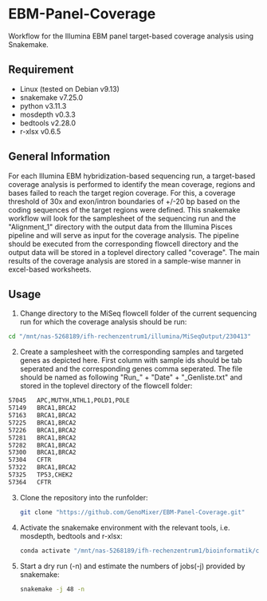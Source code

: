# EBM-Panel-Coverage
Workflow for the Illumina EBM panel target-based coverage analysis using Snakemake.

## Requirement
- Linux (tested on Debian v9.13)
- snakemake v7.25.0   
- python v3.11.3 
- mosdepth v0.3.3
- bedtools v2.28.0
- r-xlsx v0.6.5


## General Information
For each Illumina EBM hybridization-based sequencing run, a target-based coverage analysis is performed to identify the mean coverage, regions and bases failed to reach the target region coverage. For this, a coverage threshold of 30x and exon/intron boundaries of +/-20 bp based on the coding sequences of the target regions were defined. This snakemake workflow will look for the samplesheet of the sequencing run and the "Alignment_1" directory with the output data from the Illumina Pisces pipeline and will serve as input for the coverage analysis. The pipeline should be executed from the corresponding flowcell directory and the output data will be stored in a toplevel directory called "coverage". The main results of the coverage analysis are stored in a sample-wise manner in excel-based worksheets. 


## Usage
1. Change directory to the MiSeq flowcell folder of the current sequencing run for which the coverage analysis should be run:

```bash
cd "/mnt/nas-5268189/ifh-rechenzentrum1/illumina/MiSeqOutput/230413"
```

2. Create a samplesheet with the corresponding samples and targeted genes as depicted here. First column with sample ids should be tab seperated and the corresponding genes comma seperated. The file should be named as following "Run_" + "Date" + "_Genliste.txt" and stored in the toplevel directory of the flowcell folder:

```bash
57045	APC,MUTYH,NTHL1,POLD1,POLE
57149	BRCA1,BRCA2
57163	BRCA1,BRCA2
57225	BRCA1,BRCA2
57226	BRCA1,BRCA2
57281	BRCA1,BRCA2
57282	BRCA1,BRCA2
57300	BRCA1,BRCA2
57304	CFTR
57322	BRCA1,BRCA2
57325	TP53,CHEK2
57364	CFTR
```

3. Clone the repository into the runfolder:

    ```bash
    git clone "https://github.com/GenoMixer/EBM-Panel-Coverage.git"
    ```

4. Activate the snakemake environment with the relevant tools, i.e. mosdepth, bedtools and r-xlsx:

    ```bash
    conda activate "/mnt/nas-5268189/ifh-rechenzentrum1/bioinformatik/conda/envs/coverage"
    ```

5. Start a dry run (-n) and estimate the numbers of jobs(-j) provided by snakemake:

    ```bash
    snakemake -j 48 -n
    ```
